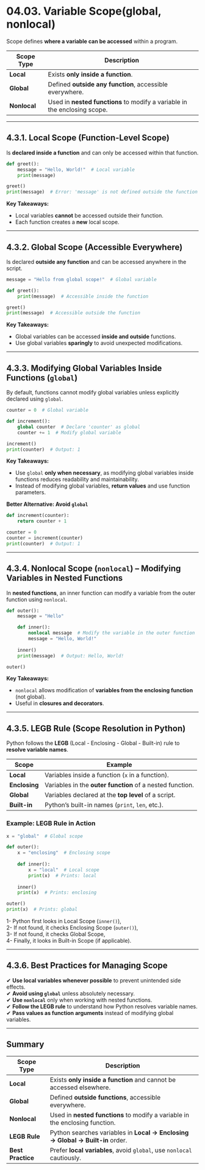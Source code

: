 # **04.03. Variable Scope(global, nonlocal)**  

Scope defines **where a variable can be accessed** within a program.

| Scope Type | Description |
|------------|-------------|
| **Local** | Exists **only inside a function**. |
| **Global** | Defined **outside any function**, accessible everywhere. |
| **Nonlocal** | Used in **nested functions** to modify a variable in the enclosing scope. |

---

## 4.3.1. Local Scope (Function-Level Scope)  
Is **declared inside a function** and can only be accessed within that function.

```python
def greet():
    message = "Hello, World!"  # Local variable
    print(message)

greet()
print(message)  # Error: 'message' is not defined outside the function
```
**Key Takeaways:**  
- Local variables **cannot** be accessed outside their function.  
- Each function creates a **new** local scope.  

---

## 4.3.2. Global Scope (Accessible Everywhere)  
Is declared **outside any function** and can be accessed anywhere in the script.

```python
message = "Hello from global scope!"  # Global variable

def greet():
    print(message)  # Accessible inside the function

greet()
print(message)  # Accessible outside the function
```
**Key Takeaways:**  
- Global variables can be accessed **inside and outside** functions.  
- Use global variables **sparingly** to avoid unexpected modifications.  

---

## 4.3.3. Modifying Global Variables Inside Functions (`global`)  
By default, functions cannot modify global variables unless explicitly declared using `global`.

```python
counter = 0  # Global variable

def increment():
    global counter  # Declare 'counter' as global
    counter += 1  # Modify global variable

increment()
print(counter)  # Output: 1
```
**Key Takeaways:**  
- Use `global` **only when necessary**, as modifying global variables inside functions reduces readability and maintainability.  
- Instead of modifying global variables, **return values** and use function parameters.  

**Better Alternative: Avoid `global`**
```python
def increment(counter):
    return counter + 1

counter = 0
counter = increment(counter)
print(counter)  # Output: 1
```

---

## 4.3.4. Nonlocal Scope (`nonlocal`) – Modifying Variables in Nested Functions  
In **nested functions**, an inner function can modify a variable from the outer function using `nonlocal`.

```python
def outer():
    message = "Hello"

    def inner():
        nonlocal message  # Modify the variable in the outer function
        message = "Hello, World!"
    
    inner()
    print(message)  # Output: Hello, World!

outer()
```
**Key Takeaways:**  
- `nonlocal` allows modification of **variables from the enclosing function** (not global).  
- Useful in **closures and decorators**.  

---

## 4.3.5. LEGB Rule (Scope Resolution in Python)  
Python follows the **LEGB** (Local - Enclosing - Global - Built-in) rule to **resolve variable names**.

| Scope | Example |
|--------|-------------|
| **Local** | Variables inside a function (`x` in a function). |
| **Enclosing** | Variables in the **outer function** of a nested function. |
| **Global** | Variables declared at the **top level** of a script. |
| **Built-in** | Python’s built-in names (`print`, `len`, etc.). |

### **Example: LEGB Rule in Action**
```python
x = "global"  # Global scope

def outer():
    x = "enclosing"  # Enclosing scope
    
    def inner():
        x = "local"  # Local scope
        print(x)  # Prints: local
    
    inner()
    print(x)  # Prints: enclosing

outer()
print(x)  # Prints: global
```
1- Python first looks in Local Scope (`inner()`),  
2- If not found, it checks Enclosing Scope (`outer()`),  
3- If not found, it checks Global Scope,  
4- Finally, it looks in Built-in Scope (if applicable). 

---

## 4.3.6. Best Practices for Managing Scope 

✔ **Use local variables whenever possible** to prevent unintended side effects.  
✔ **Avoid using `global`** unless absolutely necessary.  
✔ **Use `nonlocal`** only when working with nested functions.  
✔ **Follow the LEGB rule** to understand how Python resolves variable names.  
✔ **Pass values as function arguments** instead of modifying global variables.  

---

## **Summary**
| Scope Type | Description |
|------------|-------------|
| **Local** | Exists **only inside a function** and cannot be accessed elsewhere. |
| **Global** | Defined **outside functions**, accessible everywhere. |
| **Nonlocal** | Used in **nested functions** to modify a variable in the enclosing function. |
| **LEGB Rule** | Python searches variables in **Local → Enclosing → Global → Built-in** order. |
| **Best Practice** | Prefer **local variables**, avoid `global`, use `nonlocal` cautiously. |
